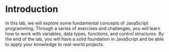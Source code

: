 # Introduction

In this lab, we will explore some fundamental concepts of JavaScript programming. Through a series of exercises and challenges, you will learn how to work with variables, data types, functions, and control structures. By the end of the lab, you will have a solid foundation in JavaScript and be able to apply your knowledge to real-world projects.
